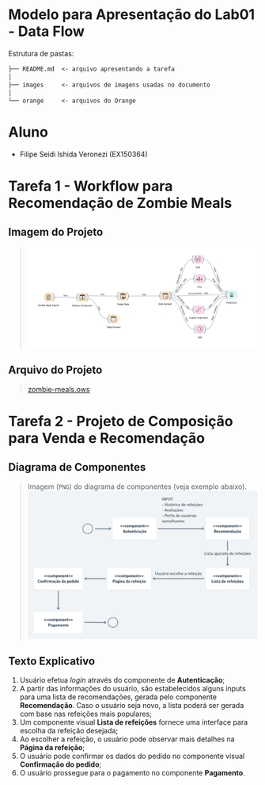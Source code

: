 # Modelo para Apresentação do Lab01 - Data Flow

Estrutura de pastas:

~~~
├── README.md  <- arquivo apresentando a tarefa
│
├── images     <- arquivos de imagens usadas no documento
│
└── orange     <- arquivos do Orange
~~~

# Aluno
* Filipe Seidi Ishida Veronezi (EX150364)

# Tarefa 1 - Workflow para Recomendação de Zombie Meals

## Imagem do Projeto
> ![Workflow Orange](images/orange.png)

## Arquivo do Projeto
> [zombie-meals.ows](orange/zombie-meals.ows)

# Tarefa 2 - Projeto de Composição para Venda e Recomendação

## Diagrama de Componentes

> Imagem (`PNG`) do diagrama de componentes (veja exemplo abaixo).
![Fluxo de recomendação e compra de refeição](images/meal-workflow.png)

## Texto Explicativo

1. Usuário efetua *login* através do componente de **Autenticação**;
2. A partir das informações do usuário, são estabelecidos alguns inputs para uma lista de recomendações, gerada pelo componente **Recomendação**. Caso o usuário seja novo, a lista poderá ser gerada com base nas refeições mais populares;
3. Um componente visual **Lista de refeições** fornece uma interface para escolha da refeição desejada;
4. Ao escolher a refeição, o usuário pode observar mais detalhes na **Página da refeição**;
5. O usuário pode confirmar os dados do pedido no componente visual **Confirmação do pedido**;
6. O usuário prossegue para o pagamento no componente **Pagamento**.
